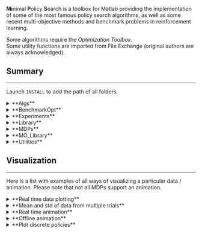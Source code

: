 **Mi**nimal **P**olicy **S**earch is a toolbox for Matlab providing the implementation of some of the most famous policy search algorithms, as well as some recent multi-objective methods and benchmark problems in reinforcement learning.

Some algorithms require the *Optimization Toolbox*.  
Some utility functions are imported from File Exchange (original authors are always acknowledged).


## Summary
----------

Launch `INSTALL` to add the path of all folders.


<details>
<summary>**Algs**</summary>
  <p>
All the algorithms and solvers are located in this folder, as well as some script to run them. By using scripts, it is possible to interrupt and resume the learning process without losing any data.
The only parameters that you might want to change are the learning rates and the number of rollouts per iteration.
Also, a history of the results is usually kept. For example, `J_history` stores the average return at each iteration.
  </p>
</details>


<details>
<summary>**BenchmarkOpt**</summary>
  <p>
Here there are some [test functions for optimization](https://en.wikipedia.org/wiki/Test_functions_for_optimization).
  </p>
</details>


<details>
<summary>**Experiments**</summary>
  <p>
This folder contains some scripts to set up experiments. Each script inizializes the MDP, the policies and the number of samples and episodes per learning iteration.
After running a setup script, just run an algorithm script to start the learning.

```
SettingMC % mountain car setup
RUN_PG % run policy gradient (terminate by CTRL+C)
plot(J_history) % plot average return
show_simulation(mdp,policy.makeDeterministic,0.1,1000) % visualize learned policy (see below)
```

Notice that, in the case of episodic (black box) RL, these scripts define both the *low level policy* (the one used by the agent) and the *high level policy* (the sampling distribution used to draw the low level policy parameters).
In this setting, it is important to set the variable `makeDet`: if `true`, the low level policy is deterministic (e.g., the covariance of a Gaussian is zeroed and the high level policy only draws its mean).
  </p>
</details>


<details>
  <summary>**Library**</summary>
  <p>
The folder contains some policies, generic basis functions, and functions for sampling and evaluation. The most important functions are

- `collect_samples`: stores low level tuples `(s,a,r,s')` into a struct,
- `collect_episodes`: collects high level data, i.e. pairs `(return,policy)`,
- `evaluate_policies`: evaluates low level policies on several episodes,
- `evaluate_policies_high`: evaluates high level policies on several episodes.

Policies are modeled as objects. Their most important method is `drawAction`, but depending on the class some additional properties might be mandatory.

> **IMPORTANT!** All data is stored in **COLUMNS**, e.g., states are matrices `S x N`, where `S` is the size of one state and `N` is the number of states. Similarly, actions are matrices `A x N` and features are matrices `F x N`.
  </p>
  </details>


<details>
<summary>**MDPs**</summary>
  <p>
Each MDP is modeled as an object (`MDP.m`) and requires some properties (dimension of state and action spaces, bounds, etc...) and methods (for simulating and plotting).  
There are also some extension, that are *Contextual MDPs* (`CMDP.m`) and *Multi-objective MDPs* (`MOMDP.m`).  
For MDPs sharing the same environment (e.g., Mountain Car with continuous or discrete actions, Cart-pole with or without swing-up, ...), there are common *Environment* (`Env`) classes.
This classes define common variables and the transition function, while the subclasses define the remainder functions (reward, action parsing, terminal conditions, ...).

> **IMPORTANT!** To allow parallel execution of multiple episodes, `simulator` functions need to support vectorized operations, i.e., they need to deal with states and actions represented as `S x N` and `A x N` matrices, respectively.
  </p>
</details>


<details>
<summary>**MO_Library**</summary>
  <p>
This folder contains functions used in the multi-objective framework, e.g., hypervolume estimators and Pareto-optimality filters.

> **IMPORTANT!** All frontiers are stored in **ROWS**, i.e., they are matrices `N x R`, where `N` is the number of points and `R` is the number of objectives.
  </p>
</details>


<details>
<summary>**Utilities**</summary>
  <p>
Utility functions used for matrix operations, plotting and sampling are stored in this folder.
  </p>
</details>


## Visualization
----------------

Here is a list with examples of all ways of visualizing a particular data / animation. Please note that not all MDPs support an animation.

<details>
<summary>**Real time data plotting**</summary>
  <p>
During the learning, it is possible to plot in real time a desired data (e.g., the return `J`) by using `updateplot`. 

```
updateplot('Return',iter,J,1)
```
  </p>
</details>  


<details>
<summary>**Mean and std of data from multiple trials**</summary>
  <p>
If you are interested on evaluating an algorithm on several trials you can use the function `shadedErrorBar`. For a complete example, please refer to `make_stdplot.m`.
  </p>
</details>  


<details>
<summary>**Real time animation**</summary>
  <p>
Launch `mdp.showplot` to initialize the plotting and an animation of the agent-environment interaction will be shown during the learning. To stop plotting use `mdp.closeplot`.

> **IMPORTANT!** This is possible only if you are learning using one episode per iteration.
  </p>
</details>  


<details>
<summary>**Offline animation**</summary>
  <p>
- For step-based algorithms, you can directly use the built-in plotting function of the MDPs.
As `collect_samples` returns a low-level dataset of the episodes, you just have to call `mdp.plotepisode`

```
data = collect_samples(mdp,policy,episodes,steps,policy)
mdp.plotepisode(data(1),0.001)
```

- For episode-based algorithms, the low-level dataset is not returned. In this case, you can call `show_simulation`, which executes only one episode and shows an animation. This visualization can be used also in step-based algorithms.

```
show_simulation(mdp,policy,0.001,100)
show_simulation(mdp,policy.update(policy_high.drawAction(1)),0.001,100)
```

If the MDP provides pixels rendering, you can enable it by adding an additional argument to the function call

```
show_simulation(mdp,policy,0.001,100,1)
```
  </p>
</details>  


<details>
<summary>**Plot discrete policies**</summary>
  <p>
If the state space is 2-dimensional, you can plot the value functions learned by discrete policies and the action distribution over the states.

```
SettingDeep % deep sea treasure setup
RUN_PG % run policy gradient (terminate by CTRL+C)
policy.plotQ(mdp.stateLB,mdp.stateUB) % plot Q-function
policy.plotV(mdp.stateLB,mdp.stateUB) % plot V-function
policy.plotGreedy(mdp.stateLB,mdp.stateUB) % plot the action taken by zeroing the exploration
```  </p>
</details>  


<details>
<summary>**MOMDPs Pareto frontier**</summary>
  <p>
To plot a set of points as a Pareto frontier of a MOMDP, use `MOMDP.plotfront`. You can use additional arguments like in the built-in `plot` to customize the plot. Please note that the points have to be passed as rows and that the function does not filter dominated points.
```
MOMDP.plotfront([0.5 0.5; 1 0; 0 1], '--or', 'LineWidth', 2)
```
  </p>
</details>
